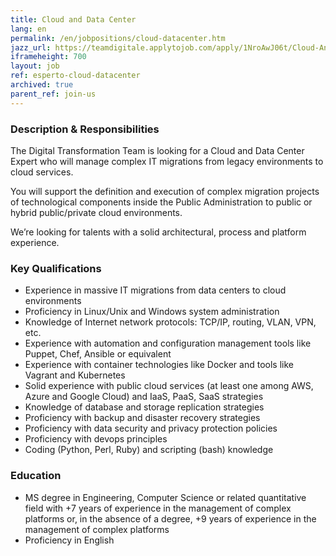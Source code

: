 ```yaml
---
title: Cloud and Data Center 
lang: en
permalink: /en/jobpositions/cloud-datacenter.htm
jazz_url: https://teamdigitale.applytojob.com/apply/1NroAwJ06t/Cloud-And-Data-Center
iframeheight: 700
layout: job
ref: esperto-cloud-datacenter
archived: true
parent_ref: join-us
---
```


### Description & Responsibilities
The Digital Transformation Team is looking for a Cloud and Data Center Expert who will manage complex IT migrations from legacy environments to cloud services.

You will support the definition and execution of complex migration projects of technological components inside the Public Administration to public or hybrid public/private cloud environments.

We’re looking for talents with a solid architectural, process and platform experience. 



### Key Qualifications
- Experience in massive IT migrations from data centers to cloud environments
- Proficiency in Linux/Unix and Windows system administration
- Knowledge of Internet network protocols: TCP/IP, routing, VLAN, VPN, etc.
- Experience with automation and configuration management tools like Puppet, Chef, Ansible or equivalent
- Experience with container technologies like Docker and tools like Vagrant and Kubernetes
- Solid experience with public cloud services (at least one among AWS, Azure and Google Cloud)  and IaaS, PaaS, SaaS strategies
- Knowledge of database and storage replication strategies
- Proficiency with backup and disaster recovery strategies
- Proficiency with data security and privacy protection policies
- Proficiency with devops principles
- Coding (Python, Perl, Ruby) and scripting (bash) knowledge


### Education
- MS degree in Engineering, Computer Science or related quantitative field with +7 years of experience in the management of complex platforms or, in the absence of a degree, +9 years of experience in the management of complex platforms 
- Proficiency in English



